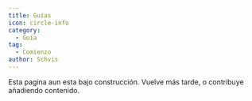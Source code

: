 ```yaml
---
title: Guías
icon: circle-info
category:
  - Guía
tag:
  - Comienzo
author: Schvis
---
```


Esta pagina aun esta bajo construcción. Vuelve más tarde, o contribuye añadiendo contenido.
